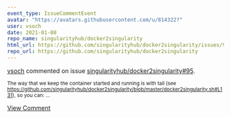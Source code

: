 ```yaml
---
event_type: IssueCommentEvent
avatar: "https://avatars.githubusercontent.com/u/814322?"
user: vsoch
date: 2021-01-08
repo_name: singularityhub/docker2singularity
html_url: https://github.com/singularityhub/docker2singularity/issues/95
repo_url: https://github.com/singularityhub/docker2singularity
---
```


<a href='https://github.com/vsoch' target='_blank'>vsoch</a> commented on issue <a href='https://github.com/singularityhub/docker2singularity/issues/95' target='_blank'>singularityhub/docker2singularity#95</a>.

<small>The way that we keep the container started and running is with tail (see https://github.com/singularityhub/docker2singularity/blob/master/docker2singularity.sh#L131), so you can:...</small>

<a href='https://github.com/singularityhub/docker2singularity/issues/95' target='_blank'>View Comment</a>